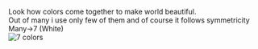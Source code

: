 Look how colors come together to make world beautiful.<br>
Out of many i use only few of them and of course it follows symmetricity<br>
Many->7 (White)<br>
![7 colors](https://encrypted-tbn0.gstatic.com/images?q=tbn:ANd9GcRrtwXhvdUHEzrjaJ0Jw3FekKxKPurJGJEanJKiSFIV2Q&s)
